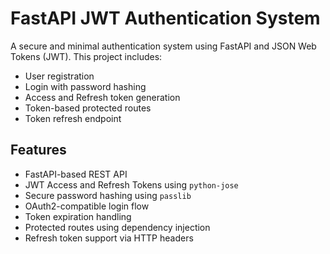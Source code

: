 # FastAPI JWT Authentication System

A secure and minimal authentication system using FastAPI and JSON Web Tokens (JWT). This project includes:

- User registration
- Login with password hashing
- Access and Refresh token generation
- Token-based protected routes
- Token refresh endpoint

## Features

- FastAPI-based REST API
- JWT Access and Refresh Tokens using `python-jose`
- Secure password hashing using `passlib`
- OAuth2-compatible login flow
- Token expiration handling
- Protected routes using dependency injection
- Refresh token support via HTTP headers
